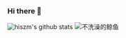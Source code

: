 ### Hi there 👋
![hiszm's github stats](https://github-readme-stats.vercel.app/api?username=hiszm&count_private=true)
<img src="https://img2020.cnblogs.com/blog/1170988/202010/1170988-20201017185032785-1510387627.png" alt="不洗澡的鲸鱼">

<!--
**hiszm/hiszm** is a ✨ _special_ ✨ repository because its `README.md` (this file) appears on your GitHub profile.

Here are some ideas to get you started:

- 🔭 I’m currently working on ...
- 🌱 I’m currently learning ...
- 👯 I’m looking to collaborate on ...
- 🤔 I’m looking for help with ...
- 💬 Ask me about ...
- 📫 How to reach me: ...
- 😄 Pronouns: ...
- ⚡ Fun fact: ...
-->
